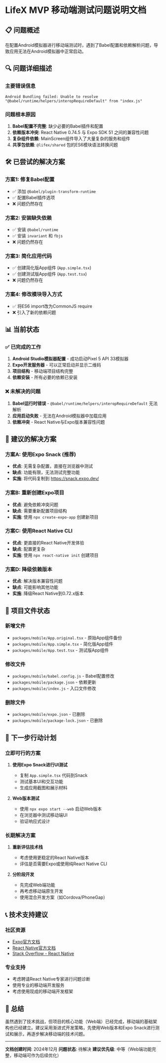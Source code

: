# LifeX MVP 移动端测试问题说明文档

## 📋 **问题概述**

在配置Android模拟器进行移动端测试时，遇到了Babel配置和依赖解析问题，导致应用无法在Android模拟器中正常启动。

## 🔍 **问题详细描述**

### **主要错误信息**
```
Android Bundling failed: Unable to resolve "@babel/runtime/helpers/interopRequireDefault" from "index.js"
```

### **问题根本原因**
1. **Babel配置不完整**: 缺少必要的Babel插件和配置
2. **依赖版本冲突**: React Native 0.74.5 与 Expo SDK 51 之间的兼容性问题
3. **复杂组件依赖**: MainScreen组件导入了大量复杂的服务和组件
4. **共享包依赖**: `@lifex/shared` 包的ES6模块语法转换问题

## 🛠️ **已尝试的解决方案**

### **方案1: 修复Babel配置**
- ✅ 添加 `@babel/plugin-transform-runtime`
- ✅ 配置Babel插件选项
- ❌ 问题仍然存在

### **方案2: 安装缺失依赖**
- ✅ 安装 `@babel/runtime`
- ✅ 安装 `invariant` 和 `fbjs`
- ❌ 问题仍然存在

### **方案3: 简化应用代码**
- ✅ 创建简化版App组件 (`App.simple.tsx`)
- ✅ 创建测试版App组件 (`App.test.tsx`)
- ❌ 问题仍然存在

### **方案4: 修改模块导入方式**
- ✅ 将ES6 import改为CommonJS require
- ❌ 引入了新的依赖问题

## 📊 **当前状态**

### **✅ 已完成的工作**
1. **Android Studio模拟器配置** - 成功启动Pixel 5 API 33模拟器
2. **Expo开发服务器** - 可以正常启动并显示二维码
3. **项目结构** - 移动端项目结构完整
4. **依赖安装** - 所有必要的依赖已安装

### **❌ 未解决的问题**
1. **Babel运行时错误** - `@babel/runtime/helpers/interopRequireDefault` 无法解析
2. **应用启动失败** - 无法在Android模拟器中加载应用
3. **依赖冲突** - React Native与Expo版本兼容性问题

## 🔧 **建议的解决方案**

### **方案A: 使用Expo Snack (推荐)**
- **优点**: 无需复杂配置，直接在浏览器中测试
- **缺点**: 功能有限，无法测试完整功能
- **实施**: 将代码复制到 https://snack.expo.dev/

### **方案B: 重新创建Expo项目**
- **优点**: 避免依赖冲突问题
- **缺点**: 需要重新配置项目结构
- **实施**: 使用 `npx create-expo-app` 创建新项目

### **方案C: 使用React Native CLI**
- **优点**: 更直接的React Native开发体验
- **缺点**: 配置更复杂
- **实施**: 使用 `npx react-native init` 创建项目

### **方案D: 降级依赖版本**
- **优点**: 解决版本兼容性问题
- **缺点**: 可能影响其他功能
- **实施**: 降级React Native到0.72.x版本

## 📁 **项目文件状态**

### **新增文件**
- `packages/mobile/App.original.tsx` - 原始App组件备份
- `packages/mobile/App.simple.tsx` - 简化版App组件
- `packages/mobile/App.test.tsx` - 测试版App组件

### **修改文件**
- `packages/mobile/babel.config.js` - Babel配置修改
- `packages/mobile/package.json` - 依赖更新
- `packages/mobile/index.js` - 入口文件修改

### **删除文件**
- `packages/mobile/expo.json` - 已删除
- `packages/mobile/package-lock.json` - 已删除

## 🎯 **下一步行动计划**

### **立即可行的方案**
1. **使用Expo Snack进行UI测试**
   - 复制 `App.simple.tsx` 代码到Snack
   - 测试基本UI和交互功能
   - 生成应用截图和展示材料

2. **Web版本测试**
   - 使用 `npx expo start --web` 启动Web版本
   - 在浏览器中测试移动端UI
   - 验证响应式设计

### **长期解决方案**
1. **重新评估技术栈**
   - 考虑使用更稳定的React Native版本
   - 评估是否需要Expo或使用纯React Native CLI

2. **分阶段开发**
   - 先完成Web端功能
   - 再考虑移动端原生开发
   - 使用混合开发方案（如Cordova/PhoneGap）

## 📞 **技术支持建议**

### **社区资源**
- [Expo官方文档](https://docs.expo.dev/)
- [React Native官方文档](https://reactnative.dev/docs/getting-started)
- [Stack Overflow - React Native](https://stackoverflow.com/questions/tagged/react-native)

### **专业支持**
- 考虑聘请React Native专家进行问题诊断
- 使用专业的移动端开发服务
- 考虑使用现成的移动端开发框架

## 📝 **总结**

虽然遇到了技术挑战，但项目的核心功能（Web端）已经完成，移动端的基础架构也已经建立。建议采用渐进式开发策略，先使用Web版本和Expo Snack进行测试和展示，再逐步解决移动端的技术问题。

---

**文档创建时间**: 2024年12月
**问题状态**: 待解决
**建议优先级**: 中等（Web端功能完整，移动端可作为后续优化）
